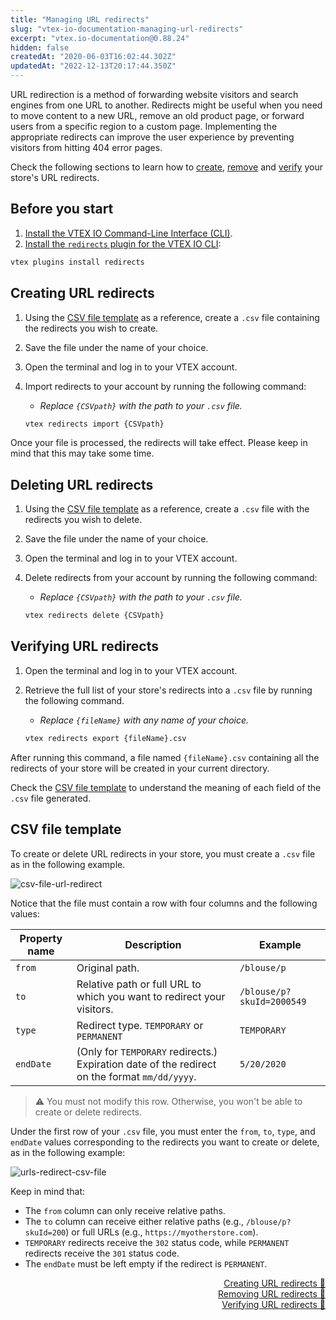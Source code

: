```yaml
---
title: "Managing URL redirects"
slug: "vtex-io-documentation-managing-url-redirects"
excerpt: "vtex.io-documentation@0.88.24"
hidden: false
createdAt: "2020-06-03T16:02:44.302Z"
updatedAt: "2022-12-13T20:17:44.350Z"
---
```


URL redirection is a method of forwarding website visitors and search engines from one URL to another. Redirects might be useful when you need to move content to a new URL, remove an old product page, or forward users from a specific region to a custom page. Implementing the appropriate redirects can improve the user experience by preventing visitors from hitting 404 error pages.

Check the following sections to learn how to [create](#creating-url-redirects), [remove](#deleting-url-redirects) and [verify](#verifying-url-redirects) your store's URL redirects.

## Before you start

1. [Install the VTEX IO Command-Line Interface (CLI)](https://developers.vtex.com/vtex-developer-docs/docs/vtex-io-documentation-vtex-io-cli-installation-and-command-reference).
2. [Install the `redirects` plugin for the VTEX IO CLI](https://developers.vtex.com/vtex-developer-docs/docs/vtex-io-documentation-vtex-io-cli-plugins#installing-a-plugin):

  ```sh
  vtex plugins install redirects
  ```

## Creating URL redirects

1. Using the [CSV file template](#csv-file-template) as a reference, create a `.csv` file containing the redirects you wish to create.
2. Save the file under the name of your choice.
3. Open the terminal and log in to your VTEX account.
4. Import redirects to your account by running the following command:
    - *Replace `{CSVpath}` with the path to your `.csv` file.*

    ```sh
    vtex redirects import {CSVpath}
    ```

Once your file is processed, the redirects will take effect. Please keep in mind that this may take some time.

## Deleting URL redirects

1. Using the [CSV file template](#csv-file-template) as a reference, create a `.csv` file with the redirects you wish to delete.
2. Save the file under the name of your choice.
3. Open the terminal and log in to your VTEX account.
4. Delete redirects from your account by running the following command:
    - *Replace `{CSVpath}` with the path to your `.csv` file.*

    ```sh
    vtex redirects delete {CSVpath}
    ```

## Verifying URL redirects

1. Open the terminal and log in to your VTEX account.
2. Retrieve the full list of your store's redirects into a `.csv` file by running the following command.
    - *Replace `{fileName}` with any name of your choice.*

    ```sh
    vtex redirects export {fileName}.csv
    ```

After running this command, a file named `{fileName}.csv` containing all the redirects of your store will be created in your current directory.

Check the [CSV file template](#csv-file-template) to understand the meaning of each field of the `.csv` file generated.

## CSV file template

To create or delete URL redirects in your store, you must create a `.csv` file as in the following example.

![csv-file-url-redirect](https://raw.githubusercontent.com/vtexdocs/dev-portal-content/main/images/vtex-io-documentation-managing-url-redirects-0.png)

Notice that the file must contain a row with four columns and the following values:

| Property name | Description                                                                                   | Example                   |
| ------------- | --------------------------------------------------------------------------------------------- | ------------------------- |
| `from`        | Original path.                                                                                | `/blouse/p`               |
| `to`          | Relative path or full URL to which you want to redirect your visitors.                        | `/blouse/p?skuId=2000549` |
| `type`        | Redirect type. `TEMPORARY` or `PERMANENT`                                                     | `TEMPORARY`               |
| `endDate`     | (Only for `TEMPORARY` redirects.) Expiration date of the redirect on the format `mm/dd/yyyy`. | `5/20/2020`               |

> ⚠️ You must not modify this row. Otherwise, you won't be able to create or delete redirects.

Under the first row of your `.csv` file, you must enter the `from`, `to`, `type`, and `endDate` values corresponding to the redirects you want to create or delete, as in the following example:

![urls-redirect-csv-file](https://raw.githubusercontent.com/vtexdocs/dev-portal-content/main/images/vtex-io-documentation-managing-url-redirects-1.png)

Keep in mind that:

- The `from` column can only receive relative paths.
- The `to` column can receive either relative paths (e.g., `/blouse/p?skuId=200`) or full URLs (e.g., `https://myotherstore.com`).
- `TEMPORARY` redirects receive the `302` status code, while `PERMANENT` redirects receive the `301` status code.
- The `endDate` must be left empty if the redirect is `PERMANENT`.

<div style="text-align: right"><a href="#creating-url-redirects">Creating URL redirects 🔼</a></div>
<div style="text-align: right"><a href="#deleting-url-redirects">Removing URL redirects 🔼</a></div>
<div style="text-align: right"><a href="#verifying-url-redirects">Verifying URL redirects 🔼</a></div>
